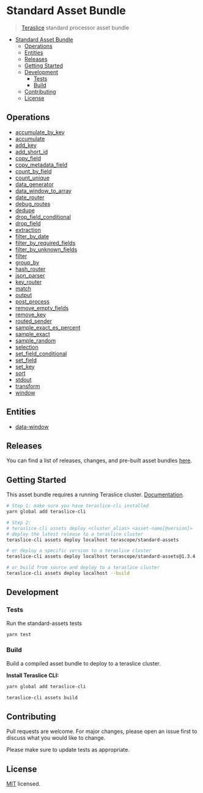 # Standard Asset Bundle

> [Teraslice](https://terascope.github.io/teraslice) standard processor asset bundle

- [Standard Asset Bundle](#standard-asset-bundle)
  - [Operations](#operations)
  - [Entities](#entities)
  - [Releases](#releases)
  - [Getting Started](#getting-started)
  - [Development](#development)
    - [Tests](#tests)
    - [Build](#build)
  - [Contributing](#contributing)
  - [License](#license)

## Operations

- [accumulate_by_key](./docs/asset/operations/accumulate_by_key)
- [accumulate](./docs/asset/operations/accumulate)
- [add_key](./docs/asset/operations/add_key)
- [add_short_id](./docs/asset/operations/add_short_id)
- [copy_field](./docs/asset/operations/copy_field)
- [copy_metadata_field](./docs/asset/operations/copy_metadata_field)
- [count_by_field](./docs/asset/operations/count_by_field)
- [count_unique](./docs/asset/operations/count_unique)
- [data_generator](./docs/asset/operations/data_generator)
- [data_window_to_array](./docs/asset/operations/data_window_to_array)
- [date_router](./docs/asset/operations/date_router)
- [debug_routes](./docs/asset/operations/debug_routes)
- [dedupe](./docs/asset/operations/dedupe)
- [drop_field_conditional](./docs/asset/operations/drop_field_conditional)
- [drop_field](./docs/asset/operations/drop_field)
- [extraction](./docs/asset/operations/extraction)
- [filter_by_date](./docs/asset/operations/filter_by_date)
- [filter_by_required_fields](./docs/asset/operations/filter_by_required_fields)
- [filter_by_unknown_fields](./docs/asset/operations/filter_by_unknown_fields)
- [filter](./docs/asset/operations/filter)
- [group_by](./docs/asset/operations/group_by)
- [hash_router](./docs/asset/operations/hash_router)
- [json_parser](./docs/asset/operations/json_parser)
- [key_router](./docs/asset/operations/key_router)
- [match](./docs/asset/operations/match)
- [output](./docs/asset/operations/output)
- [post_process](./docs/asset/operations/post_process)
- [remove_empty_fields](./docs/asset/operations/remove_empty_fields)
- [remove_key](./docs/asset/operations/remove_key)
- [routed_sender](./docs/asset/operations/routed_sender)
- [sample_exact_es_percent](./docs/asset/operations/sample_exact_es_percent)
- [sample_exact](./docs/asset/operations/sample_exact)
- [sample_random](./docs/asset/operations/sample_random)
- [selection](./docs/asset/operations/selection)
- [set_field_conditional](./docs/asset/operations/set_field_conditional)
- [set_field](./docs/asset/operations/set_field)
- [set_key](./docs/asset/operations/set_key)
- [sort](./docs/asset/operations/sort)
- [stdout](./docs/asset/operations/stdout)
- [transform](./docs/asset/operations/transform)
- [window](./docs/asset/operations/window)

## Entities

- [data-window](./docs/asset/entity/data-window)

## Releases

You can find a list of releases, changes, and pre-built asset bundles [here](https://github.com/terascope/standard-assets/releases).

## Getting Started

This asset bundle requires a running Teraslice cluster. [Documentation](https://terascope.github.io/teraslice/docs/overview/).

```bash
# Step 1: make sure you have teraslice-cli installed
yarn global add teraslice-cli

# Step 2:
# teraslice-cli assets deploy <cluster_alias> <asset-name[@version]>
# deploy the latest release to a teraslice cluster
teraslice-cli assets deploy localhost terascope/standard-assets

# or deploy a specific version to a teraslice cluster
teraslice-cli assets deploy localhost terascope/standard-assets@1.3.4

# or build from source and deploy to a teraslice cluster
teraslice-cli assets deploy localhost --build

```

## Development

### Tests

Run the standard-assets tests

```bash
yarn test
```

### Build

Build a compiled asset bundle to deploy to a teraslice cluster.

**Install Teraslice CLI:**

```bash
yarn global add teraslice-cli
```

```bash
teraslice-cli assets build
```

## Contributing

Pull requests are welcome. For major changes, please open an issue first to discuss what you would like to change.

Please make sure to update tests as appropriate.

## License

[MIT](https://github.com/terascope/file-assets/blob/master/LICENSE) licensed.
